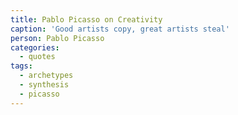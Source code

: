 ```yaml
---
title: Pablo Picasso on Creativity
caption: 'Good artists copy, great artists steal'
person: Pablo Picasso
categories:
  - quotes
tags:
  - archetypes
  - synthesis
  - picasso
---
```

